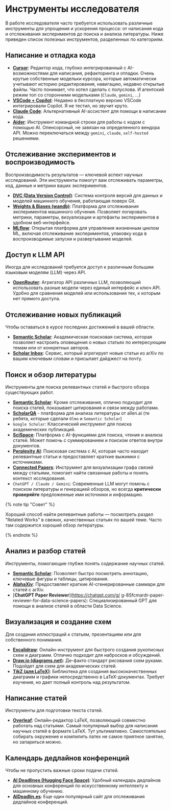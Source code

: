# Инструменты исследователя

В работе исследователя часто требуется использовать различные инструменты для упрощения и ускорения процесса: от написания кода и отслеживания экспериментов до поиска и анализа литературы. Ниже приведен список полезных инструментов, разделенных по категориям.

## Написание и отладка кода

* [**Cursor**](https://www.cursor.com/): Редактор кода, глубоко интегрированный с AI-возможностями для написания, рефакторинга и отладки. Очень крутые собственные модельки курсора, которые автоматически учитывают историю редактирования, навигацию, недавно открытые файлы. Часто понимает, что хотел сделать с полуслова. И агентский режим топ со сторонними модельками (`Claude`, `gemini`, ...)
* [**VSCode + Copilot**](https://code.visualstudio.com/docs/copilot/overview): Недавно в бесплатную версию VSCode интегрировали Copilot. Я не тестил, но звучит круто.
* [**Claude Code**](https://github.com/anthropics/claude-code): Альтернативный AI-ассистент для помощи в написании кода.
* [**Aider**](https://github.com/Aider-AI/aider): Инструмент командной строки для работы с кодом с помощью AI. Опенсорсный, не завязан на определенного вендора API. Можно переключаться между `gemini`, `claude`, `self-hosted` решениями.

## Отслеживание экспериментов и воспроизводимость

Воспроизводимость результатов — ключевой аспект научных исследований. Эти инструменты помогут вам отслеживать параметры, код, данные и метрики ваших экспериментов.


* [**DVC (Data Version Control)**](https://dvc.org/): Система контроля версий для данных и моделей машинного обучения, работающая поверх Git.
* [**Weights & Biases (wandb)**](https://wandb.ai/): Платформа для отслеживания экспериментов машинного обучения. Позволяет логировать метрики, параметры, визуализации и артефакты экспериментов в удобном веб-интерфейсе.
* [**MLflow**](https://mlflow.org/): Открытая платформа для управления жизненным циклом ML, включая отслеживание экспериментов, упаковку кода в воспроизводимые запуски и развертывание моделей.

## Доступ к LLM API

Иногда для исследований требуется доступ к различным большим языковым моделям (LLM) через API.

* [**OpenRouter**](https://openrouter.ai/): Агрегатор API различных LLM, позволяющий использовать разные модели через единый интерфейс и ключ API. Удобно для сравнения моделей или использования тех, к которым нет прямого доступа.

## Отслеживание новых публикаций

Чтобы оставаться в курсе последних достижений в вашей области.

* [**Semantic Scholar**](https://www.semanticscholar.org/): Академическая поисковая система, которая позволяет настроить оповещения о новых статьях по интересующим темам или от конкретных авторов.
* [**Scholar Inbox**](https://www.scholar-inbox.com/): Сервис, который агрегирует новые статьи из arXiv по вашим ключевым словам и присылает дайджест на почту.

## Поиск и обзор литературы

Инструменты для поиска релевантных статей и быстрого обзора существующих работ.

* [**Semantic Scholar**](https://www.semanticscholar.org/): Кроме отслеживания, отлично подходит для поиска статей, показывает цитирования и связи между работами.
* [**ScholarQA**](https://scholarqa.allen.ai) - платформа для анализа литературы от allen.ai (те ребята, которые сделали `Olmo` и `Semantic Scholar`)
*   `Google Scholar`: Классический инструмент для поиска академических публикаций.
* [**SciSpace**](https://scispace.com/): Платформа с AI-функциями для поиска, чтения и анализа статей. Может помочь с суммированием и поиском ответов внутри документов.
* [**Perplexity AI**](https://www.perplexity.ai/): Поисковая система с AI, которая часто находит релевантные статьи и предоставляет краткие выжимки с источниками.
* [**Connected Papers**](https://www.connectedpapers.com/): Инструмент для визуализации графа связей между статьями, помогает найти связанные работы и понять контекст исследования.
*   `ChatGPT / Claude / Gemini`: Современные LLM могут помочь с поиском литературы и генерацией обзоров, но всегда **критически проверяйте** предложенные ими источники и информацию.

{% note tip "Совет" %}

Хороший способ найти релевантные работы — посмотреть раздел "Related Works" в свежих, качественных статьях по вашей теме. Часто там содержится хороший обзор литературы.

{% endnote %}


## Анализ и разбор статей

Инструменты, помогающие глубже понять содержание научных статей.

* [**Semantic Scholar**](https://www.semanticscholar.org/): Позволяет быстро посмотреть аннотацию, ключевые фигуры и таблицы, цитирования.
* [**AlphaXiv**](https://www.alphaxiv.org): Предоставляет краткие AI-сгенерированные саммари для статей с arXiv.
* [**ChatGPT Paper Reviewer**](https://chatgpt.com/g/
g-8Sfcmardr-paper-reviewer-for-data-science-papers): Специализированный GPT для помощи в анализе статей в области Data Science.

## Визуализация и создание схем

Для создания иллюстраций к статьям, презентациям или для собственного понимания.

* [**Excalidraw**](https://excalidraw.com/): Онлайн-инструмент для быстрого создания рукописных схем и диаграмм. Отлично подходит для набросков и обсуждений.
* [**Draw.io (diagrams.net)**](diagrams.net): Де-факто стандарт рисования схем руками. Подойдет для схем для академических статей.
*   [**TikZ (для LaTeX)**](https://www.overleaf.com/learn/latex/TikZ_package): Библиотека для создания высококачественных диаграмм и графики непосредственно в LaTeX-документах. Требует изучения, но дает полный контроль над результатом.

## Написание статей

Инструменты для подготовки текста статей.

* [**Overleaf**](https://www.overleaf.com/): Онлайн-редактор LaTeX, позволяющий совместно работать над статьями. Самый популярный выбор для написания научных статей в формате LaTeX. Тут ультимативно. Самостоятельно собирать окружение и компилить латех не самое приятное занятие, но запариться можно.

## Календарь дедлайнов конференций

Чтобы не пропустить важные сроки подачи статей.

* [**AI Deadlines (Hugging Face Space)**](https://huggingface.co/spaces/huggingface/ai-deadlines): Удобный календарь дедлайнов для основных конференций по искусственному интеллекту и машинному обучению.
* [**AIDeadlin.es**](https://aideadlin.es/): Еще один популярный сайт для отслеживания дедлайнов конференций.



